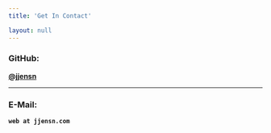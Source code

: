 ```yaml
---
title: 'Get In Contact'

layout: null
---
```

### GitHub:
[**@jjensn**](https://github.com/jjensn)

---

### E-Mail:
**`web at jjensn.com`**